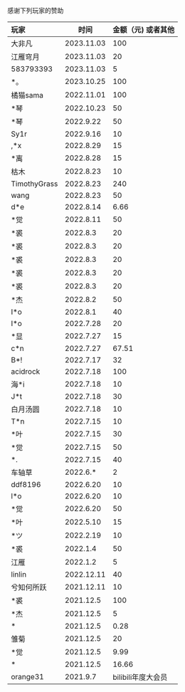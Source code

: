 感谢下列玩家的赞助

| 玩家       | 时间       | 金额（元) 或者其他 |
| :--------- | ---------- | ------------------ |
| 大非凡 | 2023.11.03 | 100 |
| 江雁穹月 | 2023.11.03 | 20 |
| 583793393 | 2023.11.03 | 5 |
| *。 | 2023.10.25 | 100 |
| 橘猫sama | 2022.11.01 | 100 |
| *琴 | 2022.10.23 | 50 |
| *琴 | 2022.9.22 | 50 |
| Sy1r | 2022.9.16 | 10 |
| ,*x | 2022.8.29 | 15 |
| *离 | 2022.8.28 | 15 |
| 枯木 | 2022.8.23 | 10 |
| TimothyGrass | 2022.8.23 | 240 |
| wang | 2022.8.23 | 50 |
| d*e | 2022.8.14 | 6.66 |
| *觉        | 2022.8.11  | 50                 |
| *裘        | 2022.8.3  | 20                |
| *裘        | 2022.8.3  | 20                 |
| *裘        | 2022.8.3  | 20                 |
| *裘        | 2022.8.3  | 20                 |
| *裘        | 2022.8.3  | 20                 |
| *杰        | 2022.8.2  | 50                 |
| I*o        | 2022.8.1  | 40                 |
| I*o        | 2022.7.28  | 20                 |
| *显        | 2022.7.27  | 15                 |
| c*n        | 2022.7.27  | 67.51              |
| B*!        | 2022.7.17  | 32                 |
| acidrock   | 2022.7.18  | 100                |
| 海*i       | 2022.7.18  | 10                 |
| J*t        | 2022.7.18  | 30                 |
| 白月汤圆   | 2022.7.18  | 10                 |
| T*n        | 2022.7.15  | 10                 |
| *叶        | 2022.7.15  | 30                 |
| *觉        | 2022.7.15  | 50                 |
| *.         | 2022.7.15  | 40                 |
| 车轴草     | 2022.6.*   | 2                  |
| ddf8196    | 2022.6.20  | 10                 |
| l*o        | 2022.6.20  | 10                 |
| *觉        | 2022.6.20  | 50                 |
| *叶        | 2022.5.10  | 15                 |
| *ツ        | 2022.2.19  | 10                 |
| *裘        | 2022.1.4   | 50                 |
| 江雁       | 2022.1.2   | 5                  |
| linlin     | 2022.12.11 | 40                 |
| 兮知何所跃 | 2021.12.11 | 10                 |
| *裘        | 2021.12.5  | 100                |
| *杰        | 2021.12.5  | 5                  |
| *          | 2021.12.5  | 0.28               |
| 雏菊       | 2021.12.5  | 20                 |
| *觉        | 2021.12.5  | 9.99               |
| *          | 2021.12.5  | 16.66              |
| orange31   | 2021.9.7   | bilibili年度大会员 |


